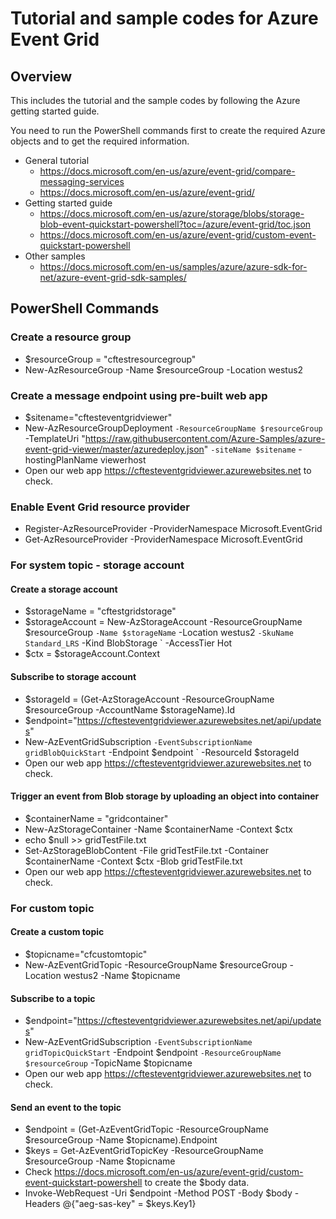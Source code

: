 # Tutorial and sample codes for Azure Event Grid

## Overview

This includes the tutorial and the sample codes by following the Azure getting started guide.

You need to run the PowerShell commands first to create the required Azure objects and to get the required information.

- General tutorial
   - https://docs.microsoft.com/en-us/azure/event-grid/compare-messaging-services
   - https://docs.microsoft.com/en-us/azure/event-grid/
- Getting started guide
   - https://docs.microsoft.com/en-us/azure/storage/blobs/storage-blob-event-quickstart-powershell?toc=/azure/event-grid/toc.json
   - https://docs.microsoft.com/en-us/azure/event-grid/custom-event-quickstart-powershell   
- Other samples
   - https://docs.microsoft.com/en-us/samples/azure/azure-sdk-for-net/azure-event-grid-sdk-samples/

## PowerShell Commands

### Create a resource group

- $resourceGroup = "cftestresourcegroup"
- New-AzResourceGroup -Name $resourceGroup -Location westus2

### Create a message endpoint using pre-built web app

- $sitename="cftesteventgridviewer"
- New-AzResourceGroupDeployment `
  -ResourceGroupName $resourceGroup `
  -TemplateUri "https://raw.githubusercontent.com/Azure-Samples/azure-event-grid-viewer/master/azuredeploy.json" `
  -siteName $sitename `
  -hostingPlanName viewerhost
- Open our web app https://cftesteventgridviewer.azurewebsites.net to check.

### Enable Event Grid resource provider

- Register-AzResourceProvider -ProviderNamespace Microsoft.EventGrid
- Get-AzResourceProvider -ProviderNamespace Microsoft.EventGrid

### For system topic - storage account

#### Create a storage account

- $storageName = "cftestgridstorage"
- $storageAccount = New-AzStorageAccount -ResourceGroupName $resourceGroup `
  -Name $storageName `
  -Location westus2 `
  -SkuName Standard_LRS `
  -Kind BlobStorage `
  -AccessTier Hot
- $ctx = $storageAccount.Context

#### Subscribe to storage account

- $storageId = (Get-AzStorageAccount -ResourceGroupName $resourceGroup -AccountName $storageName).Id
- $endpoint="https://cftesteventgridviewer.azurewebsites.net/api/updates"
- New-AzEventGridSubscription `
  -EventSubscriptionName gridBlobQuickStart `
  -Endpoint $endpoint `
  -ResourceId $storageId
- Open our web app https://cftesteventgridviewer.azurewebsites.net to check.

#### Trigger an event from Blob storage by uploading an object into container

- $containerName = "gridcontainer"
- New-AzStorageContainer -Name $containerName -Context $ctx
- echo $null >> gridTestFile.txt
- Set-AzStorageBlobContent -File gridTestFile.txt -Container $containerName -Context $ctx -Blob gridTestFile.txt
- Open our web app https://cftesteventgridviewer.azurewebsites.net to check.

### For custom topic

#### Create a custom topic

- $topicname="cfcustomtopic"
- New-AzEventGridTopic -ResourceGroupName $resourceGroup -Location westus2 -Name $topicname

#### Subscribe to a topic

- $endpoint="https://cftesteventgridviewer.azurewebsites.net/api/updates"
- New-AzEventGridSubscription `
  -EventSubscriptionName gridTopicQuickStart `
  -Endpoint $endpoint `
  -ResourceGroupName $resourceGroup `
  -TopicName $topicname
- Open our web app https://cftesteventgridviewer.azurewebsites.net to check.

#### Send an event to the topic

- $endpoint = (Get-AzEventGridTopic -ResourceGroupName $resourceGroup -Name $topicname).Endpoint
- $keys = Get-AzEventGridTopicKey -ResourceGroupName $resourceGroup -Name $topicname
- Check https://docs.microsoft.com/en-us/azure/event-grid/custom-event-quickstart-powershell to create the $body data.
- Invoke-WebRequest -Uri $endpoint -Method POST -Body $body -Headers @{"aeg-sas-key" = $keys.Key1}